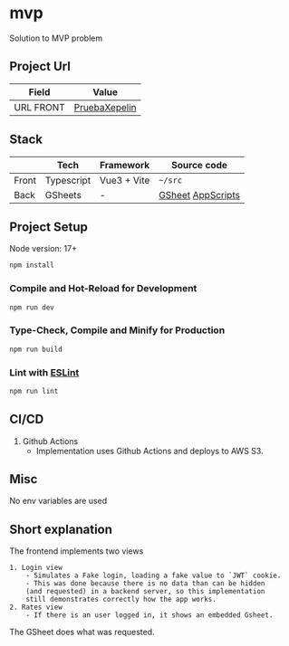 # mvp

Solution to MVP problem

## Project Url

| Field      | Value                                                                      |
| ---------- | -------------------------------------------------------------------------- |
| URL FRONT  | [PruebaXepelin](http://prueba-xepelin.s3-website.us-east-2.amazonaws.com/) |

## Stack

|         | Tech       | Framework  | Source code                   |
| ------- | ---------- | ---------- | ----------------------------- |
| Front   | Typescript | Vue3 + Vite | `~/src`                       |
| Back    | GSheets    | -          | [GSheet](https://docs.google.com/spreadsheets/d/1hGTZ6BgJd9lTCUEqDv-8LOvZ9nVuZTnCoCxYncTl74Y/edit?usp=sharing) [AppScripts](https://script.google.com/home/projects/1dMbGdRbXWKtOLKl397-LX_JNLQfmLd0jGbsgTey9z_RXeWX48FvILv0h/edit)|

## Project Setup


Node version: 17+

```sh
npm install
```

### Compile and Hot-Reload for Development

```sh
npm run dev
```

### Type-Check, Compile and Minify for Production

```sh
npm run build
```

### Lint with [ESLint](https://eslint.org/)

```sh
npm run lint
```

## CI/CD

1. Github Actions
    - Implementation uses Github Actions and deploys to AWS S3.

## Misc
  No env variables are used

## Short explanation
  The frontend implements two views
  
    1. Login view
        - Simulates a Fake login, loading a fake value to `JWT` cookie.
        - This was done because there is no data than can be hidden 
        (and requested) in a backend server, so this implementation
        still demonstrates correctly how the app works.
    2. Rates view
        - If there is an user logged in, it shows an embedded Gsheet.
        
  The GSheet does what was requested.